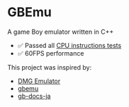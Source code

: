 # GBEmu
A game Boy emulator written in C++

- ✅ Passed all [CPU instructions tests](https://github.com/retrio/gb-test-roms/tree/master/cpu_instrs)
- ✅ 60FPS performance

This project was inspired by:
  
  - [DMG Emulator](https://github.com/voidproc/dmge)
  - [gbemu](https://github.com/jgilchrist/gbemu)
  - [gb-docs-ja](https://github.com/pokemium/gb-docs-ja)
